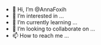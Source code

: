 - 👋 Hi, I’m @AnnaFoxih
- 👀 I’m interested in ...
- 🌱 I’m currently learning ...
- 💞️ I’m looking to collaborate on ...
- 📫 How to reach me ...

<!---
AnnaFoxih/AnnaFoxih is a ✨ special ✨ repository because its `README.md` (this file) appears on your GitHub profile.
You can click the Preview link to take a look at your changes.
--->
